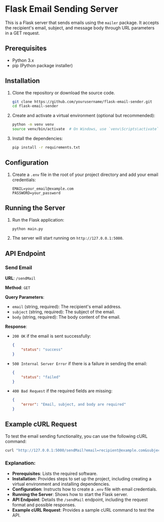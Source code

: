 # Flask Email Sending Server

This is a Flask server that sends emails using the `mailer` package. It accepts the recipient's email, subject, and message body through URL parameters in a GET request.

## Prerequisites

- Python 3.x
- pip (Python package installer)

## Installation

1. Clone the repository or download the source code.

    ```bash
    git clone https://github.com/yourusername/flask-email-sender.git
    cd flask-email-sender
    ```

2. Create and activate a virtual environment (optional but recommended):

    ```bash
    python -m venv venv
    source venv/bin/activate  # On Windows, use `venv\Scripts\activate`
    ```

3. Install the dependencies:

    ```bash
    pip install -r requirements.txt
    ```

## Configuration

1. Create a `.env` file in the root of your project directory and add your email credentials:

    ```plaintext
    EMAIL=your_email@example.com
    PASSWORD=your_password
    ```

## Running the Server

1. Run the Flask application:

    ```bash
    python main.py
    ```

2. The server will start running on `http://127.0.0.1:5000`.

## API Endpoint

### Send Email

**URL**: `/sendMail`

**Method**: `GET`

**Query Parameters**:

- `email` (string, required): The recipient's email address.
- `subject` (string, required): The subject of the email.
- `body` (string, required): The body content of the email.

**Response**:

- `200 OK` if the email is sent successfully:

    ```json
    {
        "status": "success"
    }
    ```

- `500 Internal Server Error` if there is a failure in sending the email:

    ```json
    {
        "status": "failed"
    }
    ```

- `400 Bad Request` if the required fields are missing:

    ```json
    {
        "error": "Email, subject, and body are required"
    }
    ```

## Example cURL Request

To test the email sending functionality, you can use the following cURL command:

```bash
curl "http://127.0.0.1:5000/sendMail?email=recipient@example.com&subject=Test%20Subject&body=Hello%20from%20Flask!"
```

### Explanation:

- **Prerequisites**: Lists the required software.
- **Installation**: Provides steps to set up the project, including creating a virtual environment and installing dependencies.
- **Configuration**: Instructs how to create a `.env` file with email credentials.
- **Running the Server**: Shows how to start the Flask server.
- **API Endpoint**: Details the `/sendMail` endpoint, including the request format and possible responses.
- **Example cURL Request**: Provides a sample cURL command to test the API.